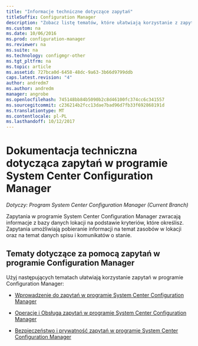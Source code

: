 ```yaml
---
title: "Informacje techniczne dotyczące zapytań"
titleSuffix: Configuration Manager
description: "Zobacz listę tematów, które ułatwiają korzystanie z zapytań można pobrać informacji o zasobach w witrynie."
ms.custom: na
ms.date: 10/06/2016
ms.prod: configuration-manager
ms.reviewer: na
ms.suite: na
ms.technology: configmgr-other
ms.tgt_pltfrm: na
ms.topic: article
ms.assetid: 727bca0d-6458-48dc-9a63-3b66d9799ddb
caps.latest.revision: "4"
author: andredm7
ms.author: andredm
manager: angrobe
ms.openlocfilehash: 745148bb84b5090b2c8d46100fc374cc6c341557
ms.sourcegitcommit: c236214b2fcc13dae7bad96d7fb33f692868191d
ms.translationtype: MT
ms.contentlocale: pl-PL
ms.lasthandoff: 10/12/2017
---
```

# <a name="queries-technical-reference-for-system-center-configuration-manager"></a>Dokumentacja techniczna dotycząca zapytań w programie System Center Configuration Manager

*Dotyczy: Program System Center Configuration Manager (Current Branch)*

Zapytania w programie System Center Configuration Manager zwracają informacje z bazy danych lokacji na podstawie kryteriów, które określisz. Zapytania umożliwiają pobieranie informacji na temat zasobów w lokacji oraz na temat danych spisu i komunikatów o stanie.  

## <a name="topics-about-using-queries-in-configuration-manager"></a>Tematy dotyczące za pomocą zapytań w programie Configuration Manager  
 Użyj następujących tematach ułatwiają korzystanie zapytań w programie Configuration Manager:  

-   [Wprowadzenie do zapytań w programie System Center Configuration Manager](../../../core/servers/manage/introduction-to-queries.md)  

-   [Operacje i Obsługa zapytań w programie System Center Configuration Manager](../../../core/servers/manage/operations-and-maintenance-for-queries.md)  

-   [Bezpieczeństwo i prywatność zapytań w programie System Center Configuration Manager](../../../core/servers/manage/security-and-privacy-for-queries.md)  
